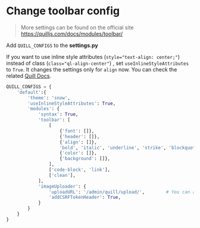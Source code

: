# Change toolbar config

> More settings can be found on the official site  
> https://quilljs.com/docs/modules/toolbar/

Add `QUILL_CONFIGS` to the **settings.py**

If you want to use inline style attributes (`style="text-align: center;"`) instead of class (`class="ql-align-center"`)
, set `useInlineStyleAttributes` to `True`.
It changes the settings only for `align` now. You can check the related
[Quill Docs](https://quilljs.com/guides/how-to-customize-quill/#class-vs-inline).


```python
QUILL_CONFIGS = {
    'default':{
        'theme': 'snow',
        'useInlineStyleAttributes': True,
        'modules': {
            'syntax': True,
            'toolbar': [
                [
                    {'font': []},
                    {'header': []},
                    {'align': []},
                    'bold', 'italic', 'underline', 'strike', 'blockquote',
                    {'color': []},
                    {'background': []},
                ],
                ['code-block', 'link'],
                ['clean'],
            ],
            'imageUploader': {
                'uploadURL': '/admin/quill/upload/',        # You can also use an absolute URL (https://example.com/3rd-party/uploader/)
                'addCSRFTokenHeader': True,
            }
        }
    }
}
```


